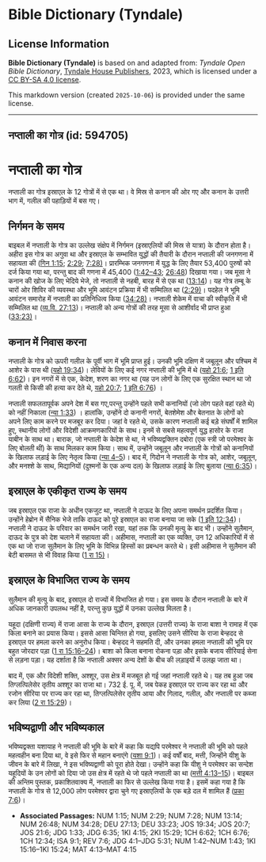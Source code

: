 # Bible Dictionary (Tyndale)

## License Information

**Bible Dictionary (Tyndale)** is based on and adapted from: _Tyndale Open Bible Dictionary_, [Tyndale House Publishers](https://tyndaleopenresources.com/), 2023, which is licensed under a [CC BY-SA 4.0 license](https://creativecommons.org/licenses/by-sa/4.0/legalcode.en).

This markdown version (created `2025-10-06`) is provided under the same license.



--------------------------------

## नप्ताली का गोत्र (id: 594705)

नप्ताली का गोत्र
================

नप्ताली का गोत्र इस्राएल के 12 गोत्रों में से एक था। वे मिस्र से कनान की ओर गए और कनान के उत्तरी भाग में, गलील की पहाड़ियों में बस गए।

निर्गमन के समय
--------------

बाइबल में नप्ताली के गोत्र का उल्लेख संक्षेप में निर्गमन (इस्राएलियों की मिस्र से यात्रा) के दौरान होता है। अहीरा इस गोत्र का अगुवा था और इस्राएल के सम्भावित युद्धों की तैयारी के दौरान नप्ताली की जनगणना में सहायता की ([गिन 1:15](https://ref.ly/Num1:15); [2:29](https://ref.ly/Num2:29); [7:28\)](https://ref.ly/Num7:28)। प्रारम्भिक जनगणना में युद्ध के लिए तैयार 53,400 पुरुषों को दर्ज किया गया था, परन्तु बाद की गणना में 45,400 ([1:42–43](https://ref.ly/Num1:42-Num1:43); [26:48](https://ref.ly/Num26:48)) दिखाया गया। जब मूसा ने कनान की खोज के लिए भेदिये भेजे, तो नप्ताली से नहबी, बारह में से एक था ([13:14](https://ref.ly/Num13:14))। यह गोत्र तम्बू के चारों ओर शिविर की व्यवस्था और भूमि आवंटन प्रक्रिया में भी सम्मिलित था ([2:29\)](https://ref.ly/Num2:29)। पदहेल ने भूमि आवंटन समारोह में नप्ताली का प्रतिनिधित्व किया ([34:28\)](https://ref.ly/Num34:28)। नप्ताली शेकेम में वाचा की स्वीकृति में भी सम्मिलित था ([व्य.वि. 27:13](https://ref.ly/Deut27:13))। नप्ताली को अन्य गोत्रों की तरह मूसा से आशीर्वाद भी प्राप्त हुआ ([33:23\)](https://ref.ly/Deut33:23)।

कनान में निवास करना
-------------------

नप्ताली के गोत्र को ऊपरी गलील के पूर्वी भाग में भूमि प्राप्त हुई। उनकी भूमि दक्षिण में जबूलून और पश्चिम में आशेर के पास थी ([यहो 19:34](https://ref.ly/Josh19:34))। लेवियों के लिए कई नगर नप्ताली की भूमि में थे ([यहो 21:6](https://ref.ly/Josh21:6); [1 इति 6:62](https://ref.ly/1Chr6:62))। इन नगरों में से एक, केदेश, शरण का नगर था (यह उन लोगों के लिए एक सुरक्षित स्थान था जो गलती से किसी की हत्या कर देते थे, [यहो 20:7](https://ref.ly/Josh20:7); [1 इति 6:76](https://ref.ly/1Chr6:76)) ।

नप्ताली सफलतापूर्वक अपने देश में बस गए,परन्तु उन्होंने पहले सभी कनानियों (जो लोग पहले वहां रहते थे) को नहीं निकाला ([न्या 1:33](https://ref.ly/Judg1:33)) । हालांकि, उन्होंने दो कनानी नगरों, बेतशेमेश और बेतनात के लोगों को अपने लिए काम करने पर मजबूर कर दिया। जहां वे रहते थे, उसके कारण नप्ताली कई बड़े संघर्षों में शामिल हुए, स्थानीय लोगों और विदेशी आक्रमणकारियों के साथ। इनमें से सबसे महत्वपूर्ण युद्ध हासोर के राजा याबीन के साथ था। बाराक, जो नप्ताली के केदेश से था, ने भविष्यद्वक्तिन दबोरा (एक स्त्री जो परमेश्वर के लिए बोलती थीं) के साथ मिलकर काम किया। साथ में, उन्होंने जबूलून और नप्ताली के गोत्रों को कनानियों के खिलाफ लड़ाई के लिए नेतृत्व किया ([न्या 4–5](https://ref.ly/Judg4:1-Judg5:31))। बाद में, गिदोन ने नप्ताली के गोत्र को, आशेर, जबूलून, और मनश्शे के साथ, मिद्यानियों (दुश्मनों के एक अन्य दल) के खिलाफ लड़ाई के लिए बुलाया ([न्या 6:35](https://ref.ly/Judg6:35))।

इस्राएल के एकीकृत राज्य के समय
------------------------------

जब इस्राएल एक राजा के अधीन एकजुट था, नप्ताली ने दाऊद के लिए अपना समर्थन प्रदर्शित किया। उन्होंने हेब्रोन में सैनिक भेजे ताकि दाऊद को पूरे इस्राएल का राजा बनाया जा सके ([1 इति 12:34](https://ref.ly/1Chr12:34))। नप्ताली ने दाऊद के परिवार का समर्थन जारी रखा, यहां तक कि उनकी मृत्यु के बाद भी। उन्होंने सुलैमान, दाऊद के पुत्र को देश चलाने में सहायता की। अहीमास, नप्ताली का एक व्यक्ति, उन 12 अधिकारियों में से एक था जो राजा सुलैमान के लिए भूमि के विभिन्न हिस्सों का प्रबन्धन करते थे। इसी अहीमास ने सुलैमान की बेटी बासमत से भी विवाह किया ([1 रा 15\)](https://ref.ly/1Kgs4:15)।

इस्राएल के विभाजित राज्य के समय
-------------------------------

सुलैमान की मृत्यु के बाद, इस्राएल दो राज्यों में विभाजित हो गया। इस समय के दौरान नप्ताली के बारे में अधिक जानकारी उपलब्ध नहीं है, परन्तु कुछ युद्धों में उनका उल्लेख मिलता है।

यहूदा (दक्षिणी राज्य) में राजा आसा के राज्य के दौरान, इस्राएल (उत्तरी राज्य) के राजा बाशा ने रामाह में एक किला बनाने का प्रयास किया। इससे आसा चिन्तित हो गया, इसलिए उसने सीरिया के राजा बेन्हदद से इस्राएल पर हमला करने का अनुरोध किया। बेन्हदद ने सहमति दी, और उनका हमला नप्ताली की भूमि पर बहुत जोरदार पड़ा ([1 रा 15:16–24](https://ref.ly/1Kgs15:16-1Kgs15:24))। बाशा को किला बनाना रोकना पड़ा और इसके बजाय सीरियाई सेना से लड़ना पड़ा। यह दर्शाता है कि नप्ताली अक्सर अन्य देशों के बीच की लड़ाइयों में उलझ जाता था।

बाद में, एक और विदेशी शक्ति, अश्शूर, उस क्षेत्र में मजबूत हो गई जहां नप्ताली रहते थे। यह तब हुआ जब तिग्लत्पिलेसेर तृतीय अश्शूर का राजा था। 732 ई. पू. में, जब पेकह इस्राएल पर राज्य कर रहा था और रजोन सीरिया पर राज्य कर रहा था, तिग्लत्पिलेसेर तृतीय आया और गिलाद, गलील, और नप्ताली पर कब्जा कर लिया ([2 रा 15:29](https://ref.ly/2Kgs15:29))।

भविष्यद्वाणी और भविष्यकाल
-------------------------

भविष्यद्वक्ता यशायाह ने नप्ताली की भूमि के बारे में कहा कि यद्यपि परमेश्वर ने नप्ताली की भूमि को पहले महत्वहीन बना दिया था, वे इसे फिर से महान बनाएंगे ([यशा 9:1](https://ref.ly/Isa9:1))। कई वर्षों बाद, मत्ती, जिन्होंने यीशु के जीवन के बारे में लिखा, ने इस भविष्यद्वाणी को पूरा होते देखा। उन्होंने कहा कि यीशु ने परमेश्वर का सन्देश यहूदियों के उन लोगों को दिया जो उस क्षेत्र में रहते थे जो पहले नप्ताली का था ([मत्ती 4:13–15](https://ref.ly/Matt4:13-Matt4:15))। बाइबल की अन्तिम पुस्तक, प्रकाशितवाक्य में, नप्ताली का फिर से उल्लेख किया गया है। इसमें कहा गया है कि नप्ताली के गोत्र से 12,000 लोग परमेश्वर द्वारा चुने गए इस्राएलियों के एक बड़े दल में शामिल हैं ([प्रका 7:6](https://ref.ly/Rev7:6))।

* **Associated Passages:** NUM 1:15; NUM 2:29; NUM 7:28; NUM 13:14; NUM 26:48; NUM 34:28; DEU 27:13; DEU 33:23; JOS 19:34; JOS 20:7; JOS 21:6; JDG 1:33; JDG 6:35; 1KI 4:15; 2KI 15:29; 1CH 6:62; 1CH 6:76; 1CH 12:34; ISA 9:1; REV 7:6; JDG 4:1–JDG 5:31; NUM 1:42–NUM 1:43; 1KI 15:16–1KI 15:24; MAT 4:13–MAT 4:15

